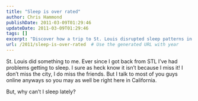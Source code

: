```yaml
---
title: "Sleep is over rated"
author: Chris Hammond
publishDate: 2011-03-09T01:29:46
updateDate: 2011-03-09T01:29:46
tags: []
excerpt: "Discover how a trip to St. Louis disrupted sleep patterns in this intriguing post. Find out the surprising reason behind the insomnia struggle post-visit."
url: /2011/sleep-is-over-rated  # Use the generated URL with year
---
```

<p>St. Louis did something to me. Ever since I got back from STL I’ve had problems getting to sleep. I sure as heck know it isn’t because I miss it! I don’t miss the city, I do miss the friends. But I talk to most of you guys online anyways so you may as well be right here in California.</p>  <p>But, why can’t I sleep lately?</p>

